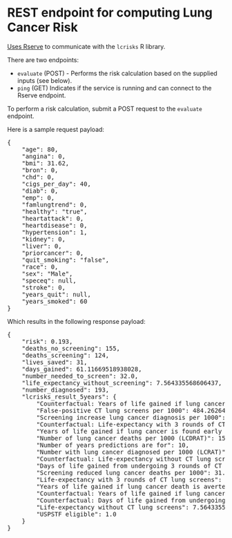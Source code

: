 # REST endpoint for computing Lung Cancer Risk

[Uses Rserve](https://www.rforge.net/Rserve/) to communicate with the `lcrisks` R library.

There are two endpoints:
- `evaluate` (POST) - Performs the risk calculation based on the supplied inputs (see below).
- `ping` (GET) Indicates if the service is running and can connect to the Rserve endpoint.

To perform a risk calculation, submit a POST request to the `evaluate` endpoint.  

Here is a sample request payload:
<pre>
{
    "age": 80,
    "angina": 0,
    "bmi": 31.62,
    "bron": 0,
    "chd": 0,
    "cigs_per_day": 40,
    "diab": 0,
    "emp": 0,
    "famlungtrend": 0,
    "healthy": "true",
    "heartattack": 0,
    "heartdisease": 0,
    "hypertension": 1,
    "kidney": 0,
    "liver": 0,
    "priorcancer": 0,
    "quit_smoking": "false",
    "race": 0,
    "sex": "Male",
    "speceq": null,
    "stroke": 0,
    "years_quit": null,
    "years_smoked": 60
}
</pre>

Which results in the following response payload:

<pre>
{
    "risk": 0.193,
    "deaths_no_screening": 155,
    "deaths_screening": 124,
    "lives_saved": 31,
    "days_gained": 61.11669518938028,
    "number_needed_to_screen": 32.0,
    "life_expectancy_without_screening": 7.564335568606437,
    "number_diagnosed": 193,
    "lcrisks_result_5years": {
        "Counterfactual: Years of life gained if lung cancer is found early due to screening": 0.7711193124115826,
        "False-positive CT lung screens per 1000": 484.26264188289804,
        "Screening increase lung cancer diagnosis per 1000": 23.93885816336666,
        "Counterfactual: Life-expectancy with 3 rounds of CT lung screens": 7.7316639606375945,
        "Years of life gained if lung cancer is found early due to screening": 0.7711193124115826,
        "Number of lung cancer deaths per 1000 (LCDRAT)": 155.53553890015905,
        "Number of years predictions are for": 10,
        "Number with lung cancer diagnosed per 1000 (LCRAT)": 193.0553077690857,
        "Counterfactual: Life-expectancy without CT lung screens": 7.564335568606437,
        "Days of life gained from undergoing 3 rounds of CT lung screens": 61.11669518938028,
        "Screening reduced lung cancer deaths per 1000": 31.72924993563245,
        "Life-expectancy with 3 rounds of CT lung screens": 7.7316639606375945,
        "Years of life gained if lung cancer death is averted due to screening": 5.273632133460712,
        "Counterfactual: Years of life gained if lung cancer death is averted due to screening": 5.273632133460712,
        "Counterfactual: Days of life gained from undergoing 3 rounds of CT lung screens": 61.11669518938028,
        "Life-expectancy without CT lung screens": 7.564335568606437,
        "USPSTF eligible": 1.0
    }
}</pre>
